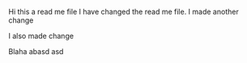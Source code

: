 Hi this a read me file
I have changed the read me file.
I made another change

I also made change

Blaha abasd asd

